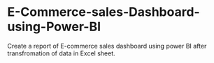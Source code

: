 # E-Commerce-sales-Dashboard-using-Power-BI
Create a report of E-commerce sales dashboard using power BI after transfromation of data in Excel sheet.
